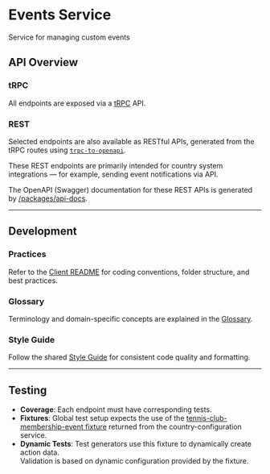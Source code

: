 # Events Service

Service for managing custom events

## API Overview

### tRPC

All endpoints are exposed via a [tRPC](https://trpc.io/) API.

### REST

Selected endpoints are also available as RESTful APIs, generated from the tRPC routes using [`trpc-to-openapi`](https://www.npmjs.com/package/trpc-to-openapi).

These REST endpoints are primarily intended for country system integrations — for example, sending event notifications via API.

The OpenAPI (Swagger) documentation for these REST APIs is generated by [/packages/api-docs](/packages/api-docs/).

---

## Development

### Practices

Refer to the [Client README](../client/src/v2-events/README.md) for coding conventions, folder structure, and best practices.

### Glossary

Terminology and domain-specific concepts are explained in the [Glossary](../client/src/v2-events/GLOSSARY.md).

### Style Guide

Follow the shared [Style Guide](../client/src/v2-events/STYLEGUIDE.md) for consistent code quality and formatting.

---

## Testing

- **Coverage**: Each endpoint must have corresponding tests.
- **Fixtures**: Global test setup expects the use of the [tennis-club-membership-event fixture](../commons/src/fixtures/tennis-club-membership-event.ts) returned from the country-configuration service.
- **Dynamic Tests**: Test generators use this fixture to dynamically create action data.  
  Validation is based on dynamic configuration provided by the fixture.
